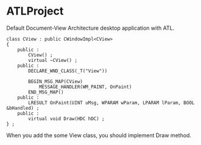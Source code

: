 # ATLProject

Default Document-View Architecture desktop application with ATL.

    class CView : public CWindowImpl<CView>
    {
        public :
            CView() ; 
            virtual ~CView() ; 
        public :
            DECLARE_WND_CLASS(_T("View")) 
            
            BEGIN_MSG_MAP(CView)
                MESSAGE_HANDLER(WM_PAINT, OnPaint)
            END_MSG_MAP()
        public :
            LRESULT OnPaint(UINT uMsg, WPARAM wParam, LPARAM lParam, BOOL &bHandled) ;
        public :
            virtual void Draw(HDC hDC) ;
    } ;

When you add the some View class, you should implement Draw method.


